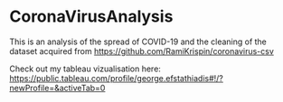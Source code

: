 # CoronaVirusAnalysis
This is an analysis of the spread of COVID-19 and the cleaning of the dataset acquired from https://github.com/RamiKrispin/coronavirus-csv

Check out my tableau vizualisation here:
https://public.tableau.com/profile/george.efstathiadis#!/?newProfile=&activeTab=0
